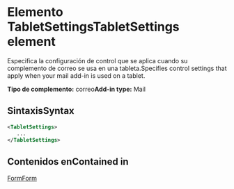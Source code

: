 # <a name="tabletsettings-element"></a><span data-ttu-id="b840f-101">Elemento TabletSettings</span><span class="sxs-lookup"><span data-stu-id="b840f-101">TabletSettings element</span></span>

<span data-ttu-id="b840f-102">Especifica la configuración de control que se aplica cuando su complemento de correo se usa en una tableta.</span><span class="sxs-lookup"><span data-stu-id="b840f-102">Specifies control settings that apply when your mail add-in is used on a tablet.</span></span>

<span data-ttu-id="b840f-103">**Tipo de complemento:** correo</span><span class="sxs-lookup"><span data-stu-id="b840f-103">**Add-in type:** Mail</span></span>

## <a name="syntax"></a><span data-ttu-id="b840f-104">Sintaxis</span><span class="sxs-lookup"><span data-stu-id="b840f-104">Syntax</span></span>

```XML
<TabletSettings>
   ...
</TabletSettings>
```

## <a name="contained-in"></a><span data-ttu-id="b840f-105">Contenidos en</span><span class="sxs-lookup"><span data-stu-id="b840f-105">Contained in</span></span>

[<span data-ttu-id="b840f-106">Form</span><span class="sxs-lookup"><span data-stu-id="b840f-106">Form</span></span>](form.md)

